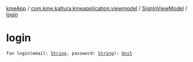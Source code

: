 [kmeApp](../../index.md) / [com.kme.kaltura.kmeapplication.viewmodel](../index.md) / [SignInViewModel](index.md) / [login](./login.md)

# login

`fun login(email: `[`String`](https://kotlinlang.org/api/latest/jvm/stdlib/kotlin/-string/index.html)`, password: `[`String`](https://kotlinlang.org/api/latest/jvm/stdlib/kotlin/-string/index.html)`): `[`Unit`](https://kotlinlang.org/api/latest/jvm/stdlib/kotlin/-unit/index.html)